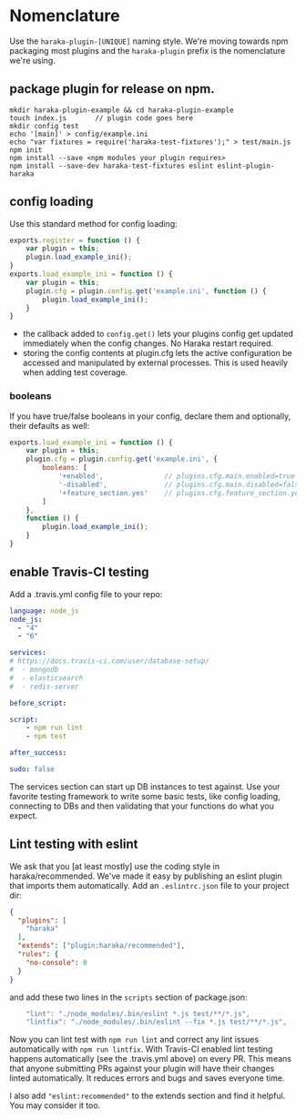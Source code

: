 # Nomenclature

Use the `haraka-plugin-[UNIQUE]` naming style. We're moving towards npm packaging most plugins and the `haraka-plugin` prefix is the nomenclature we're using.

## package plugin for release on npm.

````
mkdir haraka-plugin-example && cd haraka-plugin-example
touch index.js       // plugin code goes here
mkdir config test
echo '[main]' > config/example.ini
echo "var fixtures = require('haraka-test-fixtures');" > test/main.js
npm init
npm install --save <npm modules your plugin requires>
npm install --save-dev haraka-test-fixtures eslint eslint-plugin-haraka
````

## config loading

Use this standard method for config loading:

```js
exports.register = function () {
    var plugin = this;
    plugin.load_example_ini();
}
exports.load_example_ini = function () {
    var plugin = this;
    plugin.cfg = plugin.config.get('example.ini', function () {
        plugin.load_example_ini();
    }
}
```

- the callback added to `config.get()` lets your plugins config get updated immediately when the config changes. No Haraka restart required.
- storing the config contents at plugin.cfg lets the active configuration be accessed and manipulated by external processes. This is used heavily when adding test coverage.

### booleans

If you have true/false booleans in your config, declare them and optionally, their defaults as well:

```js
exports.load_example_ini = function () {
    var plugin = this;
    plugin.cfg = plugin.config.get('example.ini', {
        booleans: [
            '+enabled',               // plugins.cfg.main.enabled=true
            '-disabled',              // plugins.cfg.main.disabled=false
            '+feature_section.yes'    // plugins.cfg.feature_section.yes=true
        ]
    },
    function () {
        plugin.load_example_ini();
    }
}
```

## enable Travis-CI testing

Add a .travis.yml config file to your repo:

```yaml
language: node_js
node_js:
  - "4"
  - "6"

services:
# https://docs.travis-ci.com/user/database-setup/
#  - mongodb
#  - elasticsearch
#  - redis-server

before_script:

script:
    - npm run lint
    - npm test

after_success:

sudo: false
```

The services section can start up DB instances to test against. Use your favorite testing framework to write some basic tests, like config loading, connecting to DBs and then validating that your functions do what you expect.

## Lint testing with eslint

We ask that you [at least mostly] use the coding style in haraka/recommended. We've made it easy by publishing an eslint plugin that imports them automatically. Add an `.eslintrc.json` file to your project dir:

```json
{
  "plugins": [
    "haraka"
  ],
  "extends": ["plugin:haraka/recommended"],
  "rules": {
    "no-console": 0
  }
}
```

and add these two lines in the `scripts` section of package.json:

```js
    "lint": "./node_modules/.bin/eslint *.js test/**/*.js",
    "lintfix": "./node_modules/.bin/eslint --fix *.js test/**/*.js",
```

Now you can lint test with `npm run lint` and correct any lint issues automatically with `npm run lintfix`. With Travis-CI enabled lint testing happens automatically (see the .travis.yml above) on every PR. This means that anyone submitting PRs against your plugin will have their changes linted automatically. It reduces errors and bugs and saves everyone time.

I also add `"eslint:recommended"` to the extends section and find it helpful. You may consider it too.